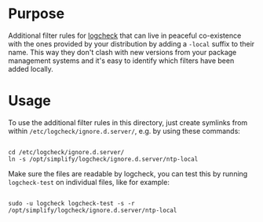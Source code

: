 Purpose
=======
Additional filter rules for [logcheck](http://fix.me) that can live in peaceful
co-existence with the ones provided by your distribution by adding a `-local`
suffix to their name. This way they don't clash with new versions from your
package management systems and it's easy to identify which filters have been
added locally.

Usage
=====
To use the additional filter rules in this directory, just create symlinks from
within `/etc/logcheck/ignore.d.server/`, e.g. by using these commands:

<code>
cd /etc/logcheck/ignore.d.server/
ln -s /opt/simplify/logcheck/ignore.d.server/ntp-local
</code>

Make sure the files are readable by logcheck, you can test this by running
`logcheck-test` on individual files, like for example:

<code>
sudo -u logcheck logcheck-test -s -r /opt/simplify/logcheck/ignore.d.server/ntp-local
</code>

